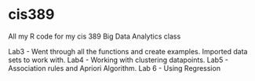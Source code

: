 # cis389
All my R code for my cis 389 Big Data Analytics class

Lab3 - Went through all the functions and create examples. Imported data sets to work with.
Lab4 - Working with clustering datapoints.
Lab5 - Association rules and Apriori Algorithm.
Lab 6 - Using Regression
